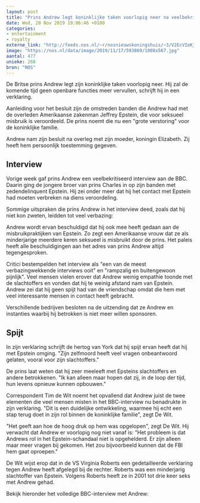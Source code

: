 ```yaml
---
layout: post
title: "Prins Andrew legt koninklijke taken voorlopig neer na veelbekritiseerd interview"
date: Wed, 20 Nov 2019 19:06:46 +0100
categories: 
- entertainment 
- royalty 
externe_link: "http://feeds.nos.nl/~r/nosnieuwskoningshuis/~3/V2EcVIeKj2w/2311319"
image: "https://nos.nl/data/image/2019/11/17/593889/1008x567.jpg"
aantal: 477
unieke: 268
bron: "NOS"
---
```


<p>De Britse prins Andrew legt zijn koninklijke taken voorlopig neer. Hij zal de komende tijd geen openbare functies meer vervullen, schrijft hij in een verklaring.</p>
<p>Aanleiding voor het besluit zijn de omstreden banden die Andrew had met de overleden Amerikaanse zakenman Jeffrey Epstein, die voor seksueel misbruik is veroordeeld. De prins noemt die nu een "grote verstoring" voor de koninklijke familie.</p>
<p>Andrew nam zijn besluit na overleg met zijn moeder, koningin Elizabeth. Zij heeft hem persoonlijk toestemming gegeven.</p>
<h2>Interview</h2>
<p>Vorige week gaf prins Andrew een veelbekritiseerd interview aan de BBC. Daarin ging de jongere broer van prins Charles in op zijn banden met zedendelinquent Epstein. Hij zei onder meer dat hij het contact met Epstein had moeten verbreken na diens veroordeling.</p>
<p>Sommige uitspraken die prins Andrew in het interview deed, zoals dat hij niet kon zweten, leidden tot veel verbazing:</p>
<p>Andrew wordt ervan beschuldigd dat hij ook mee heeft gedaan aan de misbruikpraktijken van Epstein. Zo zegt een Amerikaanse vrouw dat ze als minderjarige meerdere keren seksueel is misbruikt door de prins. Het paleis heeft alle beschuldigingen aan het adres van prins Andrew altijd tegengesproken.</p>
<p>Critici bestempelden het interview als "een van de meest verbazingwekkende interviews ooit" en "rampzalig en buitengewoon pijnlijk". Veel mensen vielen erover dat Andrew weinig empathie toonde met de slachtoffers en vonden dat hij te weinig afstand nam van Epstein. Andrew zei dat hij geen spijt had van de vriendschap omdat die hem met veel interessante mensen in contact heeft gebracht.</p>
<p>Verschillende bedrijven besloten na de uitzending dat ze Andrew en instanties waarbij hij betrokken is niet meer willen sponsoren.</p>
<h2>Spijt</h2>
<p>In zijn verklaring schrijft de hertog van York dat hij spijt ervan heeft dat hij met Epstein omging. "Zijn zelfmoord heeft veel vragen onbeantwoord gelaten, vooral voor zijn slachtoffers."</p>
<p>De prins laat weten dat hij zeer meeleeft met Epsteins slachtoffers en andere betrokkenen. "Ik kan alleen maar hopen dat zij, in de loop der tijd, hun levens opnieuw kunnen opbouwen."</p>
<p>Correspondent Tim de Wit noemt het opvallend dat Andrew juist de twee elementen die veel mensen misten in het BBC-interview nu benadrukte in zijn verklaring. "Dit is een duidelijke ontwikkeling, waarmee hij echt een stap terug doet in zijn rol binnen de koninklijke familie", zegt De Wit.</p>
<p>"Het geeft aan hoe de hoog druk op hem was opgelopen", zegt De Wit. Hij verwacht dat Andrew er voorlopig nog niet vanaf is: "Het probleem is dat Andrews rol in het Epstein-schandaal niet is opgehelderd. Er zijn alleen maar meer vragen bij gekomen. Het zou bijvoorbeeld kunnen dat de FBI hem gaat oproepen."</p>
<p>De Wit wijst erop dat in de VS Virginia Roberts een gedetailleerde verklaring tegen Andrew heeft afgelegd bij de rechter. Roberts was een minderjarig slachtoffer van Epstein. Volgens Roberts heeft ze in 2001 tot drie keer seks met Andrew gehad.</p>
<p>Bekijk hieronder het volledige BBC-interview met Andrew:</p><img src="http://feeds.feedburner.com/~r/nosnieuwskoningshuis/~4/V2EcVIeKj2w" height="1" width="1" alt=""/>
